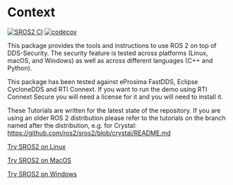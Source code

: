 # Context

[![SROS2 CI](https://github.com/ros2/sros2/workflows/SROS2%20CI/badge.svg)](https://github.com/ros2/sros2/actions?query=workflow%3A%22SROS2+CI%22+branch%3Amaster)
[![codecov](https://codecov.io/gh/ros2/sros2/branch/master/graph/badge.svg)](https://codecov.io/gh/ros2/sros2)

This package provides the tools and instructions to use ROS 2 on top of DDS-Security.
The security feature is tested across platforms (Linux, macOS, and Windows) as well as across different languages (C++ and Python).

This package has been tested against eProsima FastDDS, Eclipse CycloneDDS and RTI Connext.
If you want to run the demo using RTI Connext Secure you will need a license for it and you will need to install it.

These Tutorials are written for the latest state of the repository.
If you are using an older ROS 2 distribution please refer to the tutorials on the branch named after the distribution, e.g. for Crystal: https://github.com/ros2/sros2/blob/crystal/README.md

[Try SROS2 on Linux](SROS2_Linux.md)

[Try SROS2 on MacOS](SROS2_MacOS.md)

[Try SROS2 on Windows](SROS2_Windows.md)
